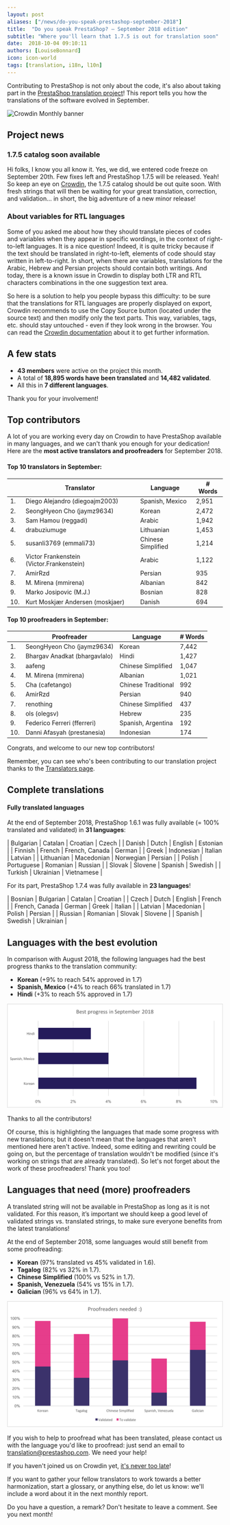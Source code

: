 ```yaml
---
layout: post
aliases: ["/news/do-you-speak-prestashop-september-2018"]
title:  "Do you speak PrestaShop? – September 2018 edition"
subtitle: "Where you'll learn that 1.7.5 is out for translation soon"
date:  2018-10-04 09:10:11
authors: [LouiseBonnard]
icon: icon-world
tags: [translation, i18n, l10n]
---
```


Contributing to PrestaShop is not only about the code, it's also about taking part in the [PrestaShop translation project](https://crowdin.com/project/prestashop-official)! This report tells you how the translations of the software evolved in September.

![Crowdin Monthly banner](/assets/images/2017/04/DYSpeakPS.jpg)

## Project news


### 1.7.5 catalog soon available

Hi folks, I know you all know it. Yes, we did, we entered code freeze on September 20th. Few fixes left and PrestaShop 1.7.5 will be released. Yeah! So keep an eye on [Crowdin](https://crowdin.com/project/prestashop-official), the 1.7.5 catalog should be out quite soon. With fresh strings that will then be waiting for your great translation, correction, and validation… in short, the big adventure of a new minor release!


### About variables for RTL languages

Some of you asked me about how they should translate pieces of codes and variables when they appear in specific wordings, in the context of right-to-left languages. It is a nice question! Indeed, it is quite tricky because if the text should be translated in right-to-left, elements of code should stay written in left-to-right. In short, when there are variables, translations for the Arabic, Hebrew and Persian projects should contain both writings. And today, there is a known issue in Crowdin to display both LTR and RTL characters combinations in the one suggestion text area.

So here is a solution to help you people bypass this difficulty: to be sure that the translations for RTL languages are properly displayed on export, Crowdin recommends to use the Copy Source button (located under the source text) and then modify only the text parts. This way, variables, tags, etc. should stay untouched - even if they look wrong in the browser. You can read the [Crowdin documentation]( https://support.crowdin.com/online-editor/#translating-rtl-languages) about it to get further information.


## A few stats
 
* **43 members** were active on the project this month.
* A total of **18,895 words have been translated** and **14,482 validated**.
* All this in **7 different languages**.
 
Thank you for your involvement!
 
 
## Top contributors
 
A lot of you are working every day on Crowdin to have PrestaShop available in many languages, and we can't thank you enough for your dedication! Here are the **most active translators and proofreaders** for September 2018.
 
#### Top 10 translators in September:
 
| |Translator | Language | # Words
|-|---------- | -------- | ----------------
 1. | Diego Alejandro (diegoajm2003) | Spanish, Mexico | 2,951
 2. | SeongHyeon Cho (jaymz9634) | Korean | 2,472
 3. | Sam Hamou (reggadi) | Arabic | 1,942
 4. | drabuziumuge | Lithuanian | 1,453
 5. | susanli3769 (emmali73) | Chinese Simplified | 1,214
 6. | Victor Frankenstein (Victor.Frankenstein) | Arabic | 1,122
 7. | AmirRzd | Persian | 935
 8. | M. Mirena (mmirena) | Albanian | 842
 9. | Marko Josipovic (M.J.) | Bosnian | 828
10. | Kurt Moskjær Andersen (moskjaer) | Danish | 694
 
 
#### Top 10 proofreaders in September:
 
| | Proofreader | Language | # Words
|-| ---------- | -------- | ----------------
 1. | SeongHyeon Cho (jaymz9634) | Korean | 7,442
 2. | Bhargav Anadkat (bhargavlalo) | Hindi | 1,427
 3. | aafeng | Chinese Simplified | 1,047
 4. | M. Mirena (mmirena) | Albanian | 1,021
 5. | Cha (cafetango) | Chinese Traditional | 992
 6. | AmirRzd | Persian | 940
 7. | renothing | Chinese Simplified | 437
 8. | ols (olegsv) | Hebrew | 235
 9. | Federico Ferreri (fferreri) | Spanish, Argentina | 192
10. | Danni Afasyah (prestanesia) | Indonesian | 174
 
Congrats, and welcome to our new top contributors!
 
Remember, you can see who's been contributing to our translation project thanks to the [Translators page](http://translators.prestashop.com/).
 
 
## Complete translations
 
#### Fully translated languages
 
At the end of September 2018, PrestaShop 1.6.1 was fully available (= 100% translated and validated) in **31 languages**:
 
| Bulgarian | Catalan | Croatian | Czech |
| Danish | Dutch | English | Estonian | 
| Finnish | French | French, Canada | German | 
| Greek | Indonesian | Italian | Latvian | 
| Lithuanian | Macedonian | Norwegian | Persian | 
| Polish | Portuguese | Romanian | Russian | 
| Slovak | Slovene | Spanish | Swedish | 
| Turkish | Ukrainian | Vietnamese |
 
For its part, PrestaShop 1.7.4 was fully available in **23 languages**!
 
| Bosnian | Bulgarian | Catalan | Croatian |
| Czech | Dutch | English | French |
| French, Canada | German | Greek | Italian |
| Latvian | Macedonian | Polish | Persian |
| Russian | Romanian | Slovak | Slovene |
| Spanish | Swedish | Ukrainian |
 
 
## Languages with the best evolution
 
In comparison with August 2018, the following languages had the best progress thanks to the translation community:
 
* **Korean** (+9% to reach 54% approved in 1.7)
* **Spanish, Mexico** (+4% to reach 66% translated in 1.7)
* **Hindi** (+3% to reach 5% approved in 1.7)
 
![Best translation progress for September 2018](/assets/images/2018/10/Build-Crowdin-progress-September18.png)
 
Thanks to all the contributors!
 
Of course, this is highlighting the languages that made some progress with new translations; but it doesn't mean that the languages that aren't mentioned here aren't active. Indeed, some editing and rewriting could be going on, but the percentage of translation wouldn't be modified (since it's working on strings that are already translated). So let's not forget about the work of these proofreaders! Thank you too!
 
 
## Languages that need (more) proofreaders
 
A translated string will not be available in PrestaShop as long as it is not validated. For this reason, it’s important we should keep a good level of validated strings vs. translated strings, to make sure everyone benefits from the latest translations!
 
At the end of September 2018, some languages would still benefit from some proofreading:
 
* **Korean** (97% translated vs 45% validated in 1.6).
* **Tagalog** (82% vs 32% in 1.7).
* **Chinese Simplified** (100% vs 52% in 1.7).
* **Spanish, Venezuela** (54% vs 15% in 1.7).
* **Galician** (96% vs 64% in 1.7).
 
![Languages that need proofreading](/assets/images/2018/10/Build-Crowdin-proofreading-September18.png)
 
If you wish to help to proofread what has been translated, please contact us with the language you'd like to proofread: just send an email to translation@prestashop.com. We need your help! 
 
If you haven't joined us on Crowdin yet, [it's never too late](https://crowdin.com/project/prestashop-official)!
 
If you want to gather your fellow translators to work towards a better harmonization, start a glossary, or anything else, do let us know: we'll include a word about it in the next monthly report.
 
Do you have a question, a remark? Don't hesitate to leave a comment. See you next month!
